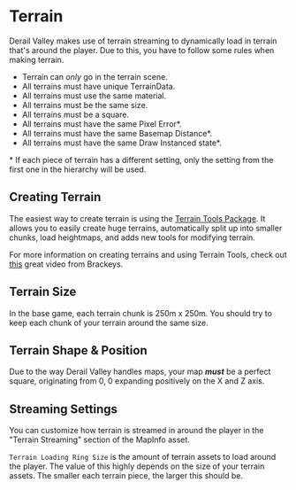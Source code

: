 # Terrain

Derail Valley makes use of terrain streaming to dynamically load in terrain that's around the player.
Due to this, you have to follow some rules when making terrain.

- Terrain can *only* go in the terrain scene.
- All terrains must have unique TerrainData.
- All terrains must use the same material.
- All terrains must be the same size.
- All terrains must be a square.
- All terrains must have the same Pixel Error*.
- All terrains must have the same Basemap Distance*.
- All terrains must have the same Draw Instanced state*.

&#42; If each piece of terrain has a different setting, only the setting from the first one in the hierarchy will be used.

## Creating Terrain

The easiest way to create terrain is using the [Terrain Tools Package][terrain-tools-package].
It allows you to easily create huge terrains, automatically split up into smaller chunks, load heightmaps, and adds new tools for modifying terrain.

For more information on creating terrains and using Terrain Tools, check out [this][brackeys-terrain-tutorial] great video from Brackeys.

## Terrain Size

In the base game, each terrain chunk is 250m x 250m.
You should try to keep each chunk of your terrain around the same size.

## Terrain Shape & Position

Due to the way Derail Valley handles maps, your map ***must*** be a perfect square, originating from 0, 0 expanding positively on the X and Z axis.

## Streaming Settings

You can customize how terrain is streamed in around the player in the "Terrain Streaming" section of the MapInfo asset.

`Terrain Loading Ring Size` is the amount of terrain assets to load around the player.
The value of this highly depends on the size of your terrain assets.
The smaller each terrain piece, the larger this should be.

[terrain-tools-package]: https://docs.unity3d.com/Packages/com.unity.terrain-tools@4.0/manual/index.html
[brackeys-terrain-tutorial]: https://youtu.be/MWQv2Bagwgk
